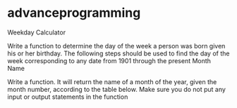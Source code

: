 # advanceprogramming
Weekday Calculator

Write a function to determine the day of the week a person was born given his or her birthday. The following steps should be used to find the day of the week corresponding to any date from 1901 through the present
Month Name

Write a function. It will return the name of a month of the year, given the month number, according to the table below. Make sure you do not put any input or output statements in the function
